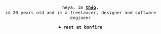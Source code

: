 <p align="center">
  <br>
  <samp>
    heya, im <b><a rel="nofollow noopener noreferrer" target="_blank" href="https://theodev.xyz/">théo</a></b>.
    <br>im 20 years old and im a freelancer, designer and software engineer<br>

</samp>

</p>


<details align="center">

<summary> <b> <samp>rest at bonfire</samp></b></summary>
<samp>
 <b><h2 style="color: #fc6203">B O N F I R E &nbsp; L I T !</h2> </b>

<img src="https://raw.githubusercontent.com/TanZng/TanZng/master/assets/bonefire.gif" width="200"/>

current project: <a href="https://github.com/theosanct0s/haxball-bot">haxball bot</a>

web: [theodev.xyz](https://theodev.xyz/)
discord: [@theosanct0s](https://discord.com/users/277375966341496832)


</samp>
</details>
